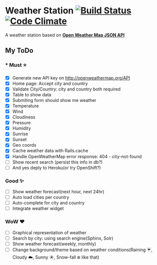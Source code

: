 Weather Station [![Build Status](https://travis-ci.org/swapab/weather-station.png)](https://travis-ci.org/swapab/weather-station) [![Code Climate](https://codeclimate.com/github/swapab/weather-station/badges/gpa.svg)](https://codeclimate.com/github/swapab/weather-station)
================

A weather station based on **[Open Weather Map JSON API](http://openweathermap.org/API)**

## My ToDo

### * Must :star:

- [x] Generate new API key on http://openweathermap.org/API
- [x] Home page: Accept city and country
- [x] Validate City/Country: city and country both required
- [x] Table to show data
- [x] Submiting form should show me weather
- [x] Temperature
- [x] Wind
- [x] Cloudiness
- [x] Pressure
- [x] Humidity
- [x] Sunrise
- [x] Sunset
- [x] Geo coords
- [x] Cache weather data with Rails.cache
- [x] Handle OpenWeatherMap error response: 404 - city-not-found
- [ ] Show recent search (persist this info in db?)
- [ ] And yes deply to Heroku(or try OpenShift?)

### Good :sparkles:
- [ ] Show weather forecast(next hour, next 24hr)
- [ ] Auto load cities per country
- [ ] Auto-complete for city and country
- [ ] Integrate weather widget

###  WoW :heart:
- [ ] Graphical representation of weather
- [ ] Search by city: using search engine(Sphinx, Solr)
- [ ] Show weather forecast(weekly, monthly)
- [ ] Change background/theme based on weather conditions(Raining :umbrella:, Cloudy :cloud:, Sunny :sunny:, Snow-fall :snowflake: like that)
